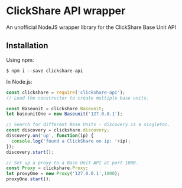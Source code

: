 # ClickShare API wrapper
An unofficial NodeJS wrapper library for the ClickShare Base Unit API

## Installation

Using npm:
```shell
$ npm i --save clickshare-api
```

In Node.js:
```js
const clickshare = require('clickshare-api');
// Load the constructor to create multiple base units.

const Baseunit = clickshare.Baseunit;
let baseunitOne = new Baseunit('127.0.0.1');

// Search for different Base Units - discovery is a singleton.
const discovery = clickshare.discovery;
discovery.on('up', function(ip) {
  console.log('found a ClickShare on ip: '+ip);
});
discovery.start();

// Set up a proxy to a Base Unit API at port 1000.
const Proxy = clickshare.Proxy;
let proxyOne = new Proxy('127.0.0.1',1000);
proxyOne.start();
```
